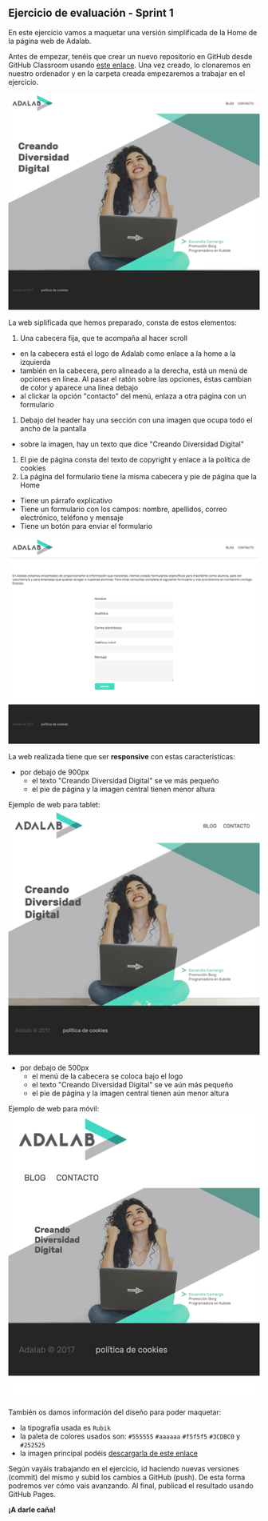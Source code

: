 ## Ejercicio de evaluación - Sprint 1

En este ejercicio vamos a maquetar una versión simplificada de la Home de la página web de Adalab.

Antes de empezar, tenéis que crear un nuevo repositorio en GitHub desde GitHub Classroom usando [este enlace](https://classroom.github.com/a/5zjUiWhC). Una vez creado, lo clonaremos en nuestro ordenador y en la carpeta creada empezaremos a trabajar en el ejercicio.

![Web desktop](assets/images/desktop.png
"Captura de la web para desktop")

La web siplificada que hemos preparado, consta de estos elementos:
1. Una cabecera fija, que te acompaña al hacer scroll
  - en la cabecera está el logo de Adalab como enlace a la home a la izquierda
  - también en la cabecera, pero alineado a la derecha, está un menú de opciones en línea. Al pasar el ratón sobre las opciones, éstas cambian de color y aparece una línea debajo
  - al clickar la opción "contacto" del menú, enlaza a otra página con un formulario
1. Debajo del header hay una sección con una imagen que ocupa todo el ancho de la pantalla
  - sobre la imagen, hay un texto que dice "Creando Diversidad Digital"
1. El pie de página consta del texto de copyright y enlace a la política de cookies
1. La página del formulario tiene la misma cabecera y pie de página que la Home
  - Tiene un párrafo explicativo
  - Tiene un formulario con los campos: nombre, apellidos, correo electrónico, teléfono y mensaje
  - Tiene un botón para enviar el formulario

![Formulario](assets/images/form.png "Captura del formulario web")

La web realizada tiene que ser **responsive** con estas características:

- por debajo de 900px
  - el texto "Creando Diversidad Digital" se ve más pequeño
  - el pie de página y la imagen central tienen menor altura

Ejemplo de web para tablet:
![Web tablet](assets/images/tablet.png "Captura de la web para tablet")

- por debajo de 500px
    - el menú de la cabecera se coloca bajo el logo
    - el texto "Creando Diversidad Digital" se ve aún más pequeño
    - el pie de página y la imagen central tienen aún menor altura

Ejemplo de web para móvil:
![Web mobile](assets/images/mobile.png "Captura de la web para móvil")

También os damos información del diseño para poder maquetar:
- la tipografía usada es `Rubik`
- la paleta de colores usados son: `#555555` `#aaaaaa` `#f5f5f5` `#3CDBC0` y `#252525`
- la imagen principal podéis [descargarla de este enlace](http://adalab.es/wp-content/uploads/2017/02/banner_home_v3.jpeg)

Según vayáis trabajando en el ejercicio, id haciendo nuevas versiones (commit) del mismo y subid los cambios a GitHub (push). De esta forma podremos ver cómo vais avanzando. Al final, publicad el resultado usando GitHub Pages.

**¡A darle caña!**

